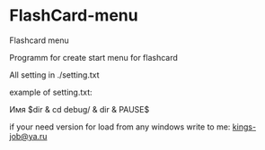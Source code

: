 # FlashCard-menu
Flashcard menu

Programm for create start menu for flashcard

All setting in 
./setting.txt

example of setting.txt:

Имя $dir & cd debug/ & dir & PAUSE$

if your need version for load from any windows write to me: kings-job@ya.ru
